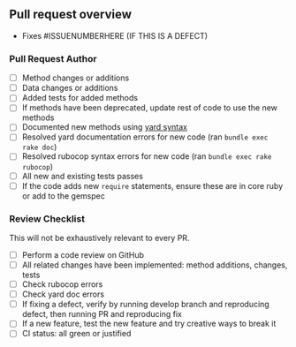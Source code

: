 Pull request overview
---------------------

<!--- DESCRIBE PURPOSE OF THIS PULL REQUEST -->

 - Fixes #ISSUENUMBERHERE (IF THIS IS A DEFECT)

### Pull Request Author

<!--- Add to this list or remove from it as applicable.  This is a simple templated set of guidelines. -->

 - [ ] Method changes or additions
 - [ ] Data changes or additions
 - [ ] Added tests for added methods
 - [ ] If methods have been deprecated, update rest of code to use the new methods
 - [ ] Documented new methods using [yard syntax](https://rubydoc.info/gems/yard/file/docs/GettingStarted.md)
 - [ ] Resolved yard documentation errors for new code (ran `bundle exec rake doc`)
 - [ ] Resolved rubocop syntax errors for new code (ran `bundle exec rake rubocop`)
 - [ ] All new and existing tests passes
 - [ ] If the code adds new `require` statements, ensure these are in core ruby or add to the gemspec

### Review Checklist

This will not be exhaustively relevant to every PR.
 - [ ] Perform a code review on GitHub
 - [ ] All related changes have been implemented: method additions, changes, tests
 - [ ] Check rubocop errors
 - [ ] Check yard doc errors
 - [ ] If fixing a defect, verify by running develop branch and reproducing defect, then running PR and reproducing fix
 - [ ] If a new feature, test the new feature and try creative ways to break it
 - [ ] CI status: all green or justified
